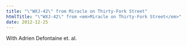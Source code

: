 ```yaml
---
title: "\"WXJ-42\" from Miracle on Thirty-Fork Street"
htmlTitle: "\"WXJ-42\" from <em>Miracle on Thirty-Fork Street</em>"
date: 2012-12-25
---
```


With Adrien Defontaine et. al.
